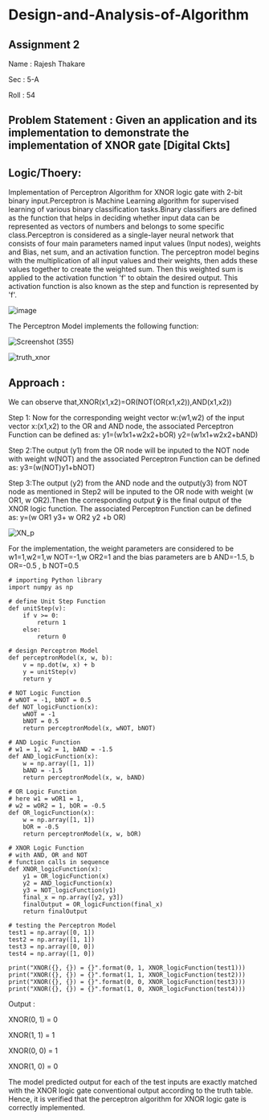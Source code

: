# Design-and-Analysis-of-Algorithm
## Assignment 2

Name : Rajesh Thakare

Sec : 5-A

Roll : 54

## Problem Statement :  Given an application and its implementation to demonstrate the implementation of XNOR gate [Digital Ckts]

## Logic/Thoery: 
Implementation of Perceptron Algorithm for XNOR logic gate with 2-bit binary input.Perceptron is Machine Learning algorithm for supervised learning of various binary classification tasks.Binary classifiers are defined as the function that helps in deciding whether input data can be represented as vectors of numbers and belongs to some specific class.Perceptron is considered as a single-layer neural network that consists of four main parameters named input values (Input nodes), weights and Bias, net sum, and an activation function. The perceptron model begins with the multiplication of all input values and their weights, then adds these values together to create the weighted sum. Then this weighted sum is applied to the activation function 'f' to obtain the desired output. This activation function is also known as the step and function is represented by 'f'.

![image](https://user-images.githubusercontent.com/108029540/204028908-9c325cc6-3f3b-44d5-a552-50b99df2910d.png)










The Perceptron Model implements the following function:

![Screenshot (355)](https://user-images.githubusercontent.com/108029540/204022012-7c45752d-6841-44ac-a000-5268c4bdeefd.png)




![truth_xnor](https://user-images.githubusercontent.com/108029540/204030724-87715028-5fff-400e-bcb0-5cec00d6fdbf.png)



## Approach :     
We can observe that,XNOR(x1,x2)=OR(NOT(OR(x1,x2)),AND(x1,x2))

Step 1: Now for the corresponding weight vector w:(w1,w2) of the input vector x:(x1,x2) to the OR and AND node, the associated Perceptron Function can be defined as:
           y1=(w1x1+w2x2+bOR)
           y2=(w1x1+w2x2+bAND)
           
Step 2:The output (y1) from the OR node will be inputed to the NOT node with weight w(NOT) and the associated Perceptron Function can be defined as:
          y3=(w(NOT)y1+bNOT)
          
Step 3:The output (y2) from the AND node and the output(y3) from NOT node as mentioned in Step2 will be inputed to the OR node with weight (w OR1, w OR2).Then the corresponding output $\boldsymbol{\hat{y}}$ is the final output of the XNOR logic function. The associated Perceptron Function can be defined as:
                            y=(w OR1 y3+ w OR2 y2 +b OR)
                            

![XN_p](https://user-images.githubusercontent.com/108029540/204022075-b14d73b8-4520-4b84-a474-c1b0e7869583.png)
                            
                            
     
 For the implementation, the weight parameters are considered to be w1=1,w2=1,w NOT=-1,w OR2=1 and the bias parameters are b AND=-1.5, b OR=-0.5 , b NOT=0.5
 

```
# importing Python library
import numpy as np
  
# define Unit Step Function
def unitStep(v):
    if v >= 0:
        return 1
    else:
        return 0
  
# design Perceptron Model
def perceptronModel(x, w, b):
    v = np.dot(w, x) + b
    y = unitStep(v)
    return y
  
# NOT Logic Function
# wNOT = -1, bNOT = 0.5
def NOT_logicFunction(x):
    wNOT = -1
    bNOT = 0.5
    return perceptronModel(x, wNOT, bNOT)
  
# AND Logic Function
# w1 = 1, w2 = 1, bAND = -1.5
def AND_logicFunction(x):
    w = np.array([1, 1])
    bAND = -1.5
    return perceptronModel(x, w, bAND)
  
# OR Logic Function
# here w1 = wOR1 = 1, 
# w2 = wOR2 = 1, bOR = -0.5
def OR_logicFunction(x):
    w = np.array([1, 1])
    bOR = -0.5
    return perceptronModel(x, w, bOR)
  
# XNOR Logic Function
# with AND, OR and NOT  
# function calls in sequence
def XNOR_logicFunction(x):
    y1 = OR_logicFunction(x)
    y2 = AND_logicFunction(x)
    y3 = NOT_logicFunction(y1)
    final_x = np.array([y2, y3])
    finalOutput = OR_logicFunction(final_x)
    return finalOutput
  
# testing the Perceptron Model
test1 = np.array([0, 1])
test2 = np.array([1, 1])
test3 = np.array([0, 0])
test4 = np.array([1, 0])
  
print("XNOR({}, {}) = {}".format(0, 1, XNOR_logicFunction(test1)))
print("XNOR({}, {}) = {}".format(1, 1, XNOR_logicFunction(test2)))
print("XNOR({}, {}) = {}".format(0, 0, XNOR_logicFunction(test3)))
print("XNOR({}, {}) = {}".format(1, 0, XNOR_logicFunction(test4)))
```

Output :

XNOR(0, 1) = 0

XNOR(1, 1) = 1

XNOR(0, 0) = 1

XNOR(1, 0) = 0


The model predicted output  for each of the test inputs are exactly matched with the XNOR logic gate conventional output  according to the truth table.
Hence, it is verified that the perceptron algorithm for XNOR logic gate is correctly implemented.


                            
                            

                            
        


















